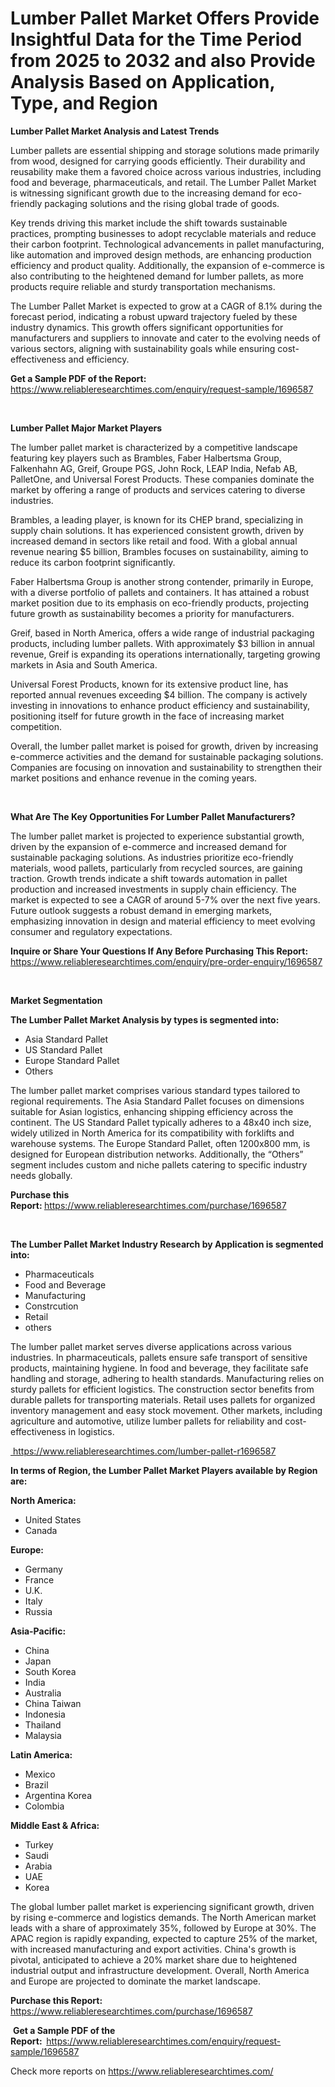 <p><h1>Lumber Pallet Market Offers Provide Insightful Data for the Time Period from 2025 to 2032 and also Provide Analysis Based on Application, Type, and Region</h1></p><p><strong>Lumber Pallet Market Analysis and Latest Trends</strong></p>
<p><p>Lumber pallets are essential shipping and storage solutions made primarily from wood, designed for carrying goods efficiently. Their durability and reusability make them a favored choice across various industries, including food and beverage, pharmaceuticals, and retail. The Lumber Pallet Market is witnessing significant growth due to the increasing demand for eco-friendly packaging solutions and the rising global trade of goods.</p><p>Key trends driving this market include the shift towards sustainable practices, prompting businesses to adopt recyclable materials and reduce their carbon footprint. Technological advancements in pallet manufacturing, like automation and improved design methods, are enhancing production efficiency and product quality. Additionally, the expansion of e-commerce is also contributing to the heightened demand for lumber pallets, as more products require reliable and sturdy transportation mechanisms.</p><p>The Lumber Pallet Market is expected to grow at a CAGR of 8.1% during the forecast period, indicating a robust upward trajectory fueled by these industry dynamics. This growth offers significant opportunities for manufacturers and suppliers to innovate and cater to the evolving needs of various sectors, aligning with sustainability goals while ensuring cost-effectiveness and efficiency.</p></p>
<p><strong>Get a Sample PDF of the Report:&nbsp;</strong> <a href="https://www.reliableresearchtimes.com/enquiry/request-sample/1696587?utm_campaign=3036&utm_medium=2&utm_source=Github&utm_content=ia&utm_term=31032025&utm_id=lumber-pallet">https://www.reliableresearchtimes.com/enquiry/request-sample/1696587</a></p>
<p>&nbsp;</p>
<p><strong>Lumber Pallet Major Market Players</strong></p>
<p><p>The lumber pallet market is characterized by a competitive landscape featuring key players such as Brambles, Faber Halbertsma Group, Falkenhahn AG, Greif, Groupe PGS, John Rock, LEAP India, Nefab AB, PalletOne, and Universal Forest Products. These companies dominate the market by offering a range of products and services catering to diverse industries. </p><p>Brambles, a leading player, is known for its CHEP brand, specializing in supply chain solutions. It has experienced consistent growth, driven by increased demand in sectors like retail and food. With a global annual revenue nearing $5 billion, Brambles focuses on sustainability, aiming to reduce its carbon footprint significantly.</p><p>Faber Halbertsma Group is another strong contender, primarily in Europe, with a diverse portfolio of pallets and containers. It has attained a robust market position due to its emphasis on eco-friendly products, projecting future growth as sustainability becomes a priority for manufacturers.</p><p>Greif, based in North America, offers a wide range of industrial packaging products, including lumber pallets. With approximately $3 billion in annual revenue, Greif is expanding its operations internationally, targeting growing markets in Asia and South America.</p><p>Universal Forest Products, known for its extensive product line, has reported annual revenues exceeding $4 billion. The company is actively investing in innovations to enhance product efficiency and sustainability, positioning itself for future growth in the face of increasing market competition.</p><p>Overall, the lumber pallet market is poised for growth, driven by increasing e-commerce activities and the demand for sustainable packaging solutions. Companies are focusing on innovation and sustainability to strengthen their market positions and enhance revenue in the coming years.</p></p>
<p>&nbsp;</p>
<p><strong>What Are The Key Opportunities For Lumber Pallet Manufacturers?</strong></p>
<p><p>The lumber pallet market is projected to experience substantial growth, driven by the expansion of e-commerce and increased demand for sustainable packaging solutions. As industries prioritize eco-friendly materials, wood pallets, particularly from recycled sources, are gaining traction. Growth trends indicate a shift towards automation in pallet production and increased investments in supply chain efficiency. The market is expected to see a CAGR of around 5-7% over the next five years. Future outlook suggests a robust demand in emerging markets, emphasizing innovation in design and material efficiency to meet evolving consumer and regulatory expectations.</p></p>
<p><strong>Inquire or Share Your Questions If Any Before Purchasing This Report:</strong> <a href="https://www.reliableresearchtimes.com/enquiry/pre-order-enquiry/1696587?utm_campaign=3036&utm_medium=2&utm_source=Github&utm_content=ia&utm_term=31032025&utm_id=lumber-pallet">https://www.reliableresearchtimes.com/enquiry/pre-order-enquiry/1696587</a></p>
<p>&nbsp;</p>
<p><strong>Market Segmentation</strong></p>
<p><strong>The Lumber Pallet Market Analysis by types is segmented into:</strong></p>
<p><ul><li>Asia Standard Pallet</li><li>US Standard Pallet</li><li>Europe Standard Pallet</li><li>Others</li></ul></p>
<p><p>The lumber pallet market comprises various standard types tailored to regional requirements. The Asia Standard Pallet focuses on dimensions suitable for Asian logistics, enhancing shipping efficiency across the continent. The US Standard Pallet typically adheres to a 48x40 inch size, widely utilized in North America for its compatibility with forklifts and warehouse systems. The Europe Standard Pallet, often 1200x800 mm, is designed for European distribution networks. Additionally, the “Others” segment includes custom and niche pallets catering to specific industry needs globally.</p></p>
<p><strong>Purchase this Report:&nbsp;</strong><a href="https://www.reliableresearchtimes.com/purchase/1696587?utm_campaign=3036&utm_medium=2&utm_source=Github&utm_content=ia&utm_term=31032025&utm_id=lumber-pallet">https://www.reliableresearchtimes.com/purchase/1696587</a></p>
<p>&nbsp;</p>
<p><strong>The Lumber Pallet Market Industry Research by Application is segmented into:</strong></p>
<p><ul><li>Pharmaceuticals</li><li>Food and Beverage</li><li>Manufacturing</li><li>Constrcution</li><li>Retail</li><li>others</li></ul></p>
<p><p>The lumber pallet market serves diverse applications across various industries. In pharmaceuticals, pallets ensure safe transport of sensitive products, maintaining hygiene. In food and beverage, they facilitate safe handling and storage, adhering to health standards. Manufacturing relies on sturdy pallets for efficient logistics. The construction sector benefits from durable pallets for transporting materials. Retail uses pallets for organized inventory management and easy stock movement. Other markets, including agriculture and automotive, utilize lumber pallets for reliability and cost-effectiveness in logistics.</p></p>
<p><a href="https://www.reliableresearchtimes.com/lumber-pallet-r1696587?utm_campaign=3036&utm_medium=2&utm_source=Github&utm_content=ia&utm_term=31032025&utm_id=lumber-pallet">&nbsp;https://www.reliableresearchtimes.com/lumber-pallet-r1696587</a></p>
<p><strong>In terms of Region, the Lumber Pallet Market Players available by Region are:</strong></p>
<p>
    <p> <strong> North America: </strong>
        <ul>
            <li>United States</li>
            <li>Canada</li>
        </ul>
        </p> 
    <p> <strong> Europe: </strong>
        <ul>
            <li>Germany</li>
            <li>France</li>
            <li>U.K.</li>
            <li>Italy</li>
            <li>Russia</li>
        </ul>
        </p> 
    <p> <strong> Asia-Pacific: </strong>
        <ul>
            <li>China</li>
            <li>Japan</li>
            <li>South Korea</li>
            <li>India</li>
            <li>Australia</li>
            <li>China Taiwan</li>
            <li>Indonesia</li>
            <li>Thailand</li>
            <li>Malaysia</li>
        </ul>
        </p> 
    <p> <strong> Latin America: </strong>
        <ul>
            <li>Mexico</li>
            <li>Brazil</li>
            <li>Argentina Korea</li>
            <li>Colombia</li>
        </ul>
        </p> 
    <p> <strong> Middle East & Africa: </strong>
        <ul>
            <li>Turkey</li>
            <li>Saudi</li>
            <li>Arabia</li>
            <li>UAE</li>
            <li>Korea</li>
        </ul>
    </p>
    </p>
<p><p>The global lumber pallet market is experiencing significant growth, driven by rising e-commerce and logistics demands. The North American market leads with a share of approximately 35%, followed by Europe at 30%. The APAC region is rapidly expanding, expected to capture 25% of the market, with increased manufacturing and export activities. China's growth is pivotal, anticipated to achieve a 20% market share due to heightened industrial output and infrastructure development. Overall, North America and Europe are projected to dominate the market landscape.</p></p>
<p><strong>Purchase this Report: </strong><a href="https://www.reliableresearchtimes.com/purchase/1696587?utm_campaign=3036&utm_medium=2&utm_source=Github&utm_content=ia&utm_term=31032025&utm_id=lumber-pallet">https://www.reliableresearchtimes.com/purchase/1696587</a></p>
<p>&nbsp;<strong>Get a Sample PDF of the Report:&nbsp;&nbsp;</strong><a href="https://www.reliableresearchtimes.com/enquiry/request-sample/1696587?utm_campaign=3036&utm_medium=2&utm_source=Github&utm_content=ia&utm_term=31032025&utm_id=lumber-pallet">https://www.reliableresearchtimes.com/enquiry/request-sample/1696587</a></p>
<p><strong></strong></p>
<p>Check more reports on <a href="https://www.reliableresearchtimes.com/?utm_campaign=3036&utm_medium=2&utm_source=Github&utm_content=ia&utm_term=31032025&utm_id=lumber-pallet">https://www.reliableresearchtimes.com/</a></p>